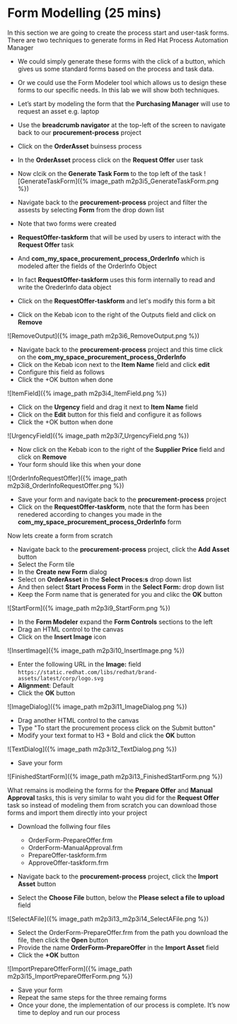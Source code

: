 # Form Modelling (25 mins)

In this section we are going to create the process start and user-task forms. There are two techniques to generate forms in Red Hat Process Automation Manager
- We could simply generate these forms with the click of a button, which gives us some standard forms based on the process and task data.
- Or we could use  the Form Modeler tool which allows us to design these forms to our specific needs.
In this lab we will show both techniques. 

- Let’s start by modeling the form that the **Purchasing Manager** will use to request an asset e.g. laptop

- Use the **breadcrumb navigator** at the top-left of the screen to navigate back to our **procurement-process** project
- Click on the **OrderAsset** buinsess process
- In the **OrderAsset** process click on the **Request Offer** user task
- Now clcik on the **Generate Task Form** to the top left of the task
![GenerateTaskForm]({% image_path m2p3i5_GenerateTaskForm.png %})
- Navigate back to the **procurement-process** project and filter the assests by selecting **Form** from the drop down list
- Note that two forms were created 
- **RequestOffer-taskform** that will be used by users to interact with the **Request Offer** task
- And **com_my_space_procurement_process_OrderInfo** which is modeled after the fields of the OrderInfo Object
- In fact **RequestOffer-taskform** uses this form internally to read and write the OrederInfo data object
- Click on the **RequestOffer-taskform** and let's modify this form a bit
- Click on the Kebab icon to the right of the Outputs field and click on **Remove**

![RemoveOutput]({% image_path m2p3i6_RemoveOutput.png %})

- Navigate back to the **procurement-process** project and this time click on the **com_my_space_procurement_process_OrderInfo**
- Click on the Kebab icon next to the **Item Name** field and click **edit**
- Configure this field as follows
- Click the +OK button when done

![ItemField]({% image_path m2p3i4_ItemField.png %})

- Click on the **Urgency** field and drag it next to **Item Name** field
- Click on the **Edit** button for this field and configure it as follows
- Click the +OK button when done

![UrgencyField]({% image_path m2p3i7_UrgencyField.png %})

- Now click on the Kebab icon to the right of the **Supplier Price** field and click on **Remove**
- Your form should like this when your done

![OrderInfoRequestOffer]({% image_path m2p3i8_OrderInfoRequestOffer.png %})

- Save your form and navigate back to the **procurement-process** project 
- Click on the **RequestOffer-taskform**, note that the form has been renedered according to changes you made in the **com_my_space_procurement_process_OrderInfo** form

Now lets create a form from scratch
- Navigate back to the **procurement-process** project, click the **Add Asset** button
- Select the Form tile
- In the **Create new Form** dialog
- Select on **OrderAsset** in the **Select Proces:s** drop down list
- And then select **Start Process Form** in the **Select Form:** drop down list
- Keep the Form name that is generated for you and clikc the **OK** button

![StartForm]({% image_path m2p3i9_StartForm.png %})
- In the **Form Modeler** expand the **Form Controls** sections to the left
- Drag an HTML control to the canvas
- Click on the **Insert Image** icon

![InsertImage]({% image_path m2p3i10_InsertImage.png %})
- Enter the following URL in the **Image:** field
`https://static.redhat.com/libs/redhat/brand-assets/latest/corp/logo.svg`
- **Alignment**: Default 
- Click the **OK** button

![ImageDialog]({% image_path m2p3i11_ImageDialog.png %})

- Drag another HTML control to the canvas
- Type "To start the procurement process click on the Submit button"
- Modify your text format to H3 + Bold and click the **OK** button

![TextDialog]({% image_path m2p3i12_TextDialog.png %})

- Save your form

![FinishedStartForm]({% image_path m2p3i13_FinishedStartForm.png %})

What remains is modleing the forms for the **Prepare Offer** and **Manual Approval** tasks, this is very similar to waht you did for the **Request Offer** task so instead of modeling them from scratch you can download those forms and import them directly into your project

- Download the follwing four files
    - OrderForm-PrepareOffer.frm
    - OrderForm-ManualApproval.frm
    - PrepareOffer-taskform.frm
    - ApproveOffer-taskform.frm

- Navigate back to the **procurement-process** project, click the **Import Asset** button
- Select the **Choose File** button, below the **Please select a file to upload** field

![SelectAFile]({% image_path m2p3i13_m2p3i14_SelectAFile.png %})

- Select the OrderForm-PrepareOffer.frm from the path you download the file, then click the **Open** button
- Provide the name **OrderForm-PrepareOffer** in the **Import Asset** field
- Click the **+OK** button

![ImportPrepareOfferForm]({% image_path m2p3i15_ImportPrepareOfferForm.png %})

- Save your form
- Repeat the same steps for the three remaing forms
- Once your done, the implementation of our process is complete. It’s now time to deploy and run our process













